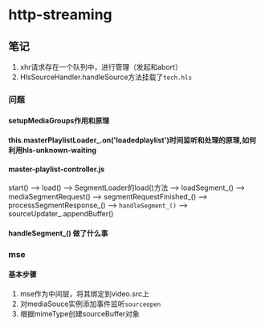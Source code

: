 # http-streaming

## 笔记

1. xhr请求存在一个队列中，进行管理（发起和abort）
2. HlsSourceHandler.handleSource方法挂载了`tech.hls`

### 问题

#### setupMediaGroups作用和原理

#### this.masterPlaylistLoader_.on('loadedplaylist')时间监听和处理的原理,如何利用hls-unknown-waiting

#### master-playlist-controller.js

start() --> load() --> SegmentLoader的load()方法 --> loadSegment_() --> mediaSegmentRequest() --> segmentRequestFinished_() --> processSegmentResponse_()
--> `handleSegment_()` --> sourceUpdater_.appendBuffer()

#### handleSegment_() 做了什么事

### mse

#### 基本步骤

1. mse作为中间层，将其绑定到video.src上
2. 对mediaSouce实例添加事件监听`sourceopen`
3. 根据mimeType创建sourceBuffer对象